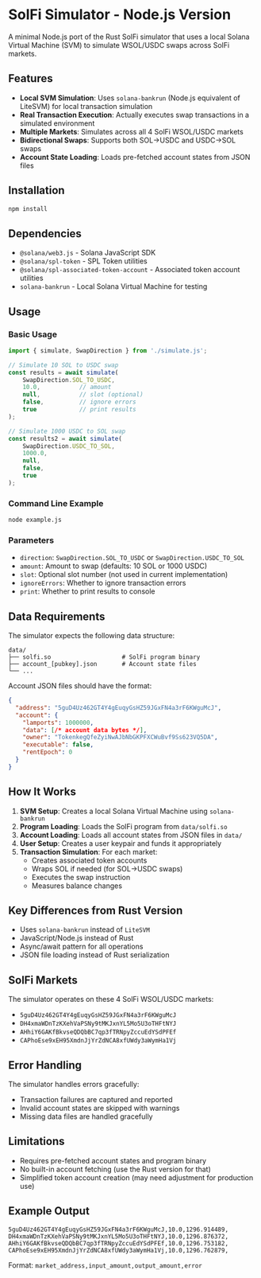 # SolFi Simulator - Node.js Version

A minimal Node.js port of the Rust SolFi simulator that uses a local Solana Virtual Machine (SVM) to simulate WSOL/USDC swaps across SolFi markets.

## Features

- **Local SVM Simulation**: Uses `solana-bankrun` (Node.js equivalent of LiteSVM) for local transaction simulation
- **Real Transaction Execution**: Actually executes swap transactions in a simulated environment
- **Multiple Markets**: Simulates across all 4 SolFi WSOL/USDC markets
- **Bidirectional Swaps**: Supports both SOL→USDC and USDC→SOL swaps
- **Account State Loading**: Loads pre-fetched account states from JSON files

## Installation

```bash
npm install
```

## Dependencies

- `@solana/web3.js` - Solana JavaScript SDK
- `@solana/spl-token` - SPL Token utilities
- `@solana/spl-associated-token-account` - Associated token account utilities
- `solana-bankrun` - Local Solana Virtual Machine for testing

## Usage

### Basic Usage

```javascript
import { simulate, SwapDirection } from './simulate.js';

// Simulate 10 SOL to USDC swap
const results = await simulate(
    SwapDirection.SOL_TO_USDC,
    10.0,           // amount
    null,           // slot (optional)
    false,          // ignore errors
    true            // print results
);

// Simulate 1000 USDC to SOL swap
const results2 = await simulate(
    SwapDirection.USDC_TO_SOL,
    1000.0,
    null,
    false,
    true
);
```

### Command Line Example

```bash
node example.js
```

### Parameters

- `direction`: `SwapDirection.SOL_TO_USDC` or `SwapDirection.USDC_TO_SOL`
- `amount`: Amount to swap (defaults: 10 SOL or 1000 USDC)
- `slot`: Optional slot number (not used in current implementation)
- `ignoreErrors`: Whether to ignore transaction errors
- `print`: Whether to print results to console

## Data Requirements

The simulator expects the following data structure:

```
data/
├── solfi.so                    # SolFi program binary
├── account_[pubkey].json       # Account state files
└── ...
```

Account JSON files should have the format:
```json
{
  "address": "5guD4Uz462GT4Y4gEuqyGsHZ59JGxFN4a3rF6KWguMcJ",
  "account": {
    "lamports": 1000000,
    "data": [/* account data bytes */],
    "owner": "TokenkegQfeZyiNwAJbNbGKPFXCWuBvf9Ss623VQ5DA",
    "executable": false,
    "rentEpoch": 0
  }
}
```

## How It Works

1. **SVM Setup**: Creates a local Solana Virtual Machine using `solana-bankrun`
2. **Program Loading**: Loads the SolFi program from `data/solfi.so`
3. **Account Loading**: Loads all account states from JSON files in `data/`
4. **User Setup**: Creates a user keypair and funds it appropriately
5. **Transaction Simulation**: For each market:
   - Creates associated token accounts
   - Wraps SOL if needed (for SOL→USDC swaps)
   - Executes the swap instruction
   - Measures balance changes

## Key Differences from Rust Version

- Uses `solana-bankrun` instead of `LiteSVM`
- JavaScript/Node.js instead of Rust
- Async/await pattern for all operations
- JSON file loading instead of Rust serialization

## SolFi Markets

The simulator operates on these 4 SolFi WSOL/USDC markets:
- `5guD4Uz462GT4Y4gEuqyGsHZ59JGxFN4a3rF6KWguMcJ`
- `DH4xmaWDnTzKXehVaPSNy9tMKJxnYL5Mo5U3oTHFtNYJ`
- `AHhiY6GAKfBkvseQDQbBC7qp3fTRNpyZccuEdYSdPFEf`
- `CAPhoEse9xEH95XmdnJjYrZdNCA8xfUWdy3aWymHa1Vj`

## Error Handling

The simulator handles errors gracefully:
- Transaction failures are captured and reported
- Invalid account states are skipped with warnings
- Missing data files are handled gracefully

## Limitations

- Requires pre-fetched account states and program binary
- No built-in account fetching (use the Rust version for that)
- Simplified token account creation (may need adjustment for production use)

## Example Output

```
5guD4Uz462GT4Y4gEuqyGsHZ59JGxFN4a3rF6KWguMcJ,10.0,1296.914489,
DH4xmaWDnTzKXehVaPSNy9tMKJxnYL5Mo5U3oTHFtNYJ,10.0,1296.876372,
AHhiY6GAKfBkvseQDQbBC7qp3fTRNpyZccuEdYSdPFEf,10.0,1296.753182,
CAPhoEse9xEH95XmdnJjYrZdNCA8xfUWdy3aWymHa1Vj,10.0,1296.762879,
```

Format: `market_address,input_amount,output_amount,error`
